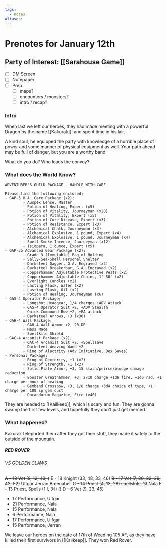 ```yaml
---
tags:
  - notes
aliases:
---
```


# Prenotes for January 12th
## Party of Interest: [[Sarahouse Game]]
- [ ] DM Screen
- [ ] Notepaper
- [ ] Prep
	- [ ] maps?
	- [ ] encounters / monsters?
	- [ ] intro / recap?

### Intro

When last we left our heroes, they had made meeting with a powerful Dragon by the name [[Kakurak]], and spent time in his lair. 

A kind soul, he equipped the party with knowledge of a horrible place of power and some manner of physical equipment as well. Your path ahead may be full of danger, but you are a worthy band. 

What do you do? Who leads the convoy?

### What does the World Know?

```
ADVENTURER'S GUILD PACKAGE - HANDLE WITH CARE

Please find the following enclosed;
- GAP-5 H.A. Care Package (x2);
		- Auspex Lense, Master
		- Potion of Healing, Expert (x5)
		- Potion of Vitality, Journeyman (x20)
		- Potion of Vitality, Expert (x5)
		- Potion of Cure Disease, Expert (x3)
		- Potion of Resistance, Expert (x3)
		- Alchemical Chalk, Journeyman (x3)
		- Alchemical Explosive, 1 pound, Expert (x4)
		- Alchemical Explosive, 1 pound, Journeyman (x4)
		- Spell Smoke Incence, Journeyman (x12)
		- Isiopara, 1 ounce, Expert (x5)
- GAP-3b Advanced Gear Package (x2);
		- Grade 3 (Immutable) Bag of Holding
		- Sally-Sea-Shell Personal Shelter
		- Darksteel Dagger, G.A. Engraved (x2)
		- Darksteel Breakerbar, G.A. Engraved (x2)
		- Copperhammer Adjustable Protective Vests (x2)
		- Copperhammer Adjustable Chains, 1'-50' (x2)
		- Everlight Candles (x2)
		- Lasting Flask, Water (x2)
		- Lasting Flask, Oil (x2)
		- Potion of Healing, Journeyman (x6)
- GAS-4 Operator Package;
		- Longshot Headgear, 1/4 charges +ADV Attack
		- GAS-4 Operator Suit +2, +ADV Stealth
		- Quick Compound Bow +2, +BA attack
		- Darksteel Arrows, +3 (x30)
- GAH-4 Wall Package;
		- GAH-4 Wall Armor +2, 20 DR
		- Mass Mace
		- Spellkite Shield
- GAC-4 Arcanist Package (x2);
		- GAC-4 Arcanist Suit +2, +Spellsave
		- Darksteel Weaving Wand +2
		- Ring of Alactrity (Adv Initiative, Dex Saves)
- Personal Package;
		- Ring of Dexterity, +1 (x2)
		- Ring of Strength, +1 (x2)
		- Solid Plate Armor, +3, 15 slash/peirce/bludge damage reduction
		- Booster Greathammer, +3, 2/10 charge +1d6 fire, +1d6 rad, +1 charge per hour of heating
		- Gemband Crossbow, +3, 1/8 charge +3d4 choice of type, +1 charge per 100 sp gem dust
		- Durandurum Magazine, Fire (x40)

```

They are headed to [[Kailkeep]], which is scary and fun. They are gonna swamp the first few levels, and hopefully they don't just get merced.

### What happened?

Kakurak teleported them after they got their stuff, they made it safely to the outside of the mountain.

##### RED ROVER
###### VS GOLDEN CLAWS

~~A - 18 Vet (8, 12, 43, )~~
E - 18 Knight (33, 48, 33, 46)
~~B - 17 Vet (7, 20, 32, 39, 42, 52)~~
Ulfgar
Jerran
Breenabell
~~C - 14 Priest (4, 13, 28) spellslots, 1:I~~
Nala
F - 13 Priest, Spells (1:I, 3:I) ()
D - 6 Vet (9, 23, 45)

+ 17 Performance, Ulfgar
+ 21 Performance, Nala
+ 15 Performance, Nala
+ 6 Performance, Nala
+ 17 Performance, Ulfgar
+ 15 Performance, Jerran



We leave our heroes on the date of 17th of Weeding 105 AF, as they have killed their first survivors in [[Kailkeep]]. They won Red Rover.